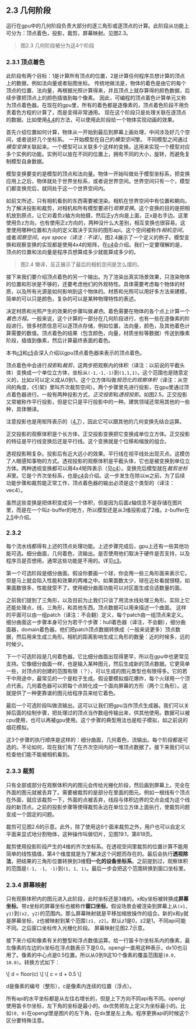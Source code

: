 ## 2.3 几何阶段

运行在gpu中的几何阶段负责大部分的逐三角形或逐顶点的计算。此阶段从功能上可分为：顶点着色，投影，裁剪，屏幕映射。见图2.3。

> 图2.3 几何阶段被分为这4个阶段

### 2.3.1 顶点着色

此阶段有两个目标：1是计算所有顶点的位置，2是计算任何程序员想计算的顶点上的数据，例如法向量或者贴图坐标。
传统地做法是，物体的着色是由它的每个顶点的位置、法向量，再根据光照计算得来，并且顶点上就存算得的颜色数据，后续步骤把顶点上的颜色插值到每个像素。
因此，可编程的顶点着色计算单元又称为顶点着色器。在现在的gpu里，所有的着色都是逐像素的，顶点着色阶段不用负责着色方程的计算了，而是变得非常通用。
现在这个阶段只是处理关联在逐顶点的数据。比如使用[4.4]()的方法，可以使用此阶段给一个物体实现动画的效果。

首先介绍位置如何计算，物体从一开始到最后到屏幕上画处理，中间涉及好几个空间，或者说好几个坐标系。
一开始模型在自己的*模型空间*里。
不同模型之间通过*模型变换*关联起来。一个模型可以关联多个这样的变换。这用来实现一个模型对应多个实例的功能。实例可以放在不同的位置上，拥有不同的大小，旋转，而避免复制模型自身数据。

模型变换要变的是模型的顶点和法向量。物体一开始叫做处于模型坐标系，把变换应用上之后，物体就处于世界坐标系，或者说世界空间。世界空间只有一个，模型们都变换完后，就同处于这一个世界空间内。

如前文所述，只有相机看到的东西需要被渲染。相机在世界空间中有位置和朝向。为了解决投影和裁剪，对相机和所有模型要进行*观察变换*。这个变换的目的是把相机放到原点，让它对着负z轴方向拍摄，然后正y方向是上面，正x是右手边。这里使用负z方向，也有使用正z方向的，两种没什么大差别，相互变换也很容易。这里使用哪种位置和方向的定义取决于实际的图形api。这个空间被称作*相机空间*，或者*观察空间*，*eye space（译注：不译）*。图2.4展示了一个定义的例子。模型变换和观察变换的实现都是使用4x4的矩阵，在[c4]()会介绍。我们一定要理解的是，顶点的位置和法向量是程序员想算成多少就能算成多少的。

> 图2.4 懒译，反正展示了最后的相机空间是怎么摆的。

接下来我们要介绍顶点着色的另一个输出。为了渲染出真实场景效果，只渲染物体的位置和形状是不够的，还要考虑他们的外观特性。具体需要考虑每个物体的材质，以及所有光源是如何影响到这个物体的。材质和光照可以用好多方法来建模，简单的可以只是颜色，复杂的可以是某种物理特性的表述。

决定材质和光照产生的效果的步骤叫做*着色*。着色需要在物体的各个点上计算一个*着色方程*。一般来说，这个计算的一部分在几何阶段进行，也有一些在逐像素的阶段进行。很多材质信息可以逐顶点存储，例如位置，法向量，颜色，及其他着色计算需要的数值。顶点着色的结果（包含颜色，向量，材质坐标等数据）传送到像素阶段，插值到像素，然后计算最终表面的着色。

本书[c3]()和[c5]()会深入介绍以gpu顶点着色器来表示的顶点着色。

顶点着色中会进行*投影*和*裁剪*，这两步把观察内的体积（译注：以前说的平截头体）变换成一个单位立方体，坐标从`(-1,-1,-1)`到`(1,1,1)`。这个范围也是随意定义的，比如z可以定义成从0到1。这个立方体叫做*规范化的观察体积*（译注：从空间的角度，《引架》里叫齐次裁剪空间）。两个步骤里先进行投影，在gpu里通过顶点着色器进行。一般有两种投影方式，*正交投影*和*透视投影*。如图2.5。正交投影又常被称作平行投影，但是它只是平行投影中的一种。建筑领域还常用其他的一些种，具体懒译。

注意投影也是用矩阵表示的（[4.7]()），因此它可以跟其他的几何变换先结合运算。

正交投影的观察体积是个长方体，正交投影变换把它变换成单位立方体。正交投影的特征是平行线变换后还是平行线。这个变换就是个位移和缩放的组合。

透视投影稍复杂。投影后有近大远小的效果。平行线在视平线处出现灭点。这模仿了人眼感知事物的方式。透视投影的观察体积是平截头体，它也是被变换到单位立方体。两种透视变换都可以用4x4矩阵表示（见[c4]()）。变换完后模型就在*裁剪坐标系*里。它是个齐次坐标系，也是[c4]()会介绍。这一步发生在除以w之前，为了后续功能步骤和裁剪能正常工作，顶点着色器的输出必须是这个类型的（译注：vec4）。

虽然这些变换是把体积变成另一个体积，但是因为后面z轴信息不是存储在图片里，而是在一个叫z-buffer的地方，所以模型还是从3维投影成了2维。z-buffer在[2.5]()中介绍。

### 2.3.2

每个流水线都得有上述的顶点处理功能。上述步骤完成后，gpu上还有一些其他功能可选。细分曲面，几何着色，流输出。是否使用他们取决于硬件是否支持，以及程序员是否想用。通常这些功能是不用的。详见[c3]()。

第一个可选阶段是细分曲面。假设你要画一个球，你会用一些三角形面来表示它。但是马上就会陷入性能和效果的两难之中。如果面数太少，球在近处看就很糙，如果面数很多，性能就受不了。使用细分曲面功能可以对区面生成合适数量的面。

之前我们提到了三角形，以及目前为止我们只谈了用流水线处理三角形。实际上它还能处理点，线，三角形，和其他东西。顶点数据可以用来描述一个曲面。
这样的平面可以由一组patch（译注：不会翻）定义，每个patch由一组顶点来定义。
细分曲面这一步骤本身可分为若干个步骤：hull着色器（译注，不会翻），细分曲面器，domain着色器。他们把patch顶点数据转换成（一般来说更多）顶点数据，然后用来生成三角形。相机的距离影响生成三角形的数量：近的时候多，远的时候少。

下一个可选阶段是几何着色器。它比细分曲面出现得更早，所以在gpu中也更常见支持。它像细分曲面一样，也是输入某种图元，然后生成新的顶点数据。它更简单一些，对顶点的创建的范围有限（？），可以生成的图元类型也有限得多。它的若干中用途中，最常见的一个是粒子生成。假设要模拟烟花爆炸，每个火球用一个顶点代表。几何着色器可以把每个点转化成一个面向屏幕的方形（两个三角形）。这就提供了一种更靠谱的图元给程序员来给它着色。

最后一个可选阶段叫做流输出。这可以让我们把gpu当作顶点生成器。我们可以关掉后面的绘制步骤，把处理过的顶点当作数组传输出来，供其他使用。数据可以被cpu使用，也可以再被gpu使用。这个步骤的典型用法也是粒子模拟，如之前说的烟花模拟。

这3个步骤的执行顺序是这样的：细分曲面，几何着色，流输出。每个阶段都是可选的。不论如何，现在我们有了在齐次空间内的一堆顶点数据了。接下来我们可以检查他们能不能被相机看到。

### 2.3.3 裁剪

只有全部或部分在观察体积内的图元会传给光栅化阶段，然后画到屏幕上。完全在外面的图元就被丢弃了。需要被裁剪的是部分在里面的图元。例如一根线有个顶点在外面，就应该裁剪一下，外面的点被丢弃，线段与体积边界的交点会成为这个线段的新顶点。之前的投影步骤等使得裁剪永远在单位立方体上面执行，使裁剪问题变成一个固定的问题。

裁剪可见图2.6的示意。此外，除了使用这6个面来裁剪之外，用户也可以自定义平面来显式地分割物体，这种操作叫做切片，见图19.1，第818页。

裁剪使用投影阶段产生的4维的齐次坐标系。在透视空间里裁剪的位置计算不能用简单的线性插值，第4个维度就是为了解决这个问题而存在的。最后会执行**透视除法**，把结果的三角形位置转换到3维**归一化的设备坐标系**。之前提到过，观察体积的范围是`(-1, -1, -1)`到`(1, 1, 1)`。最后一步会把这个范围转换到窗口坐标里。

### 2.3.4 屏幕映射

只有观察体积内的图元进入此阶段，此时坐标还是3维的。x和y坐标被转换成**屏幕坐标**。带z坐标的屏幕坐标也被称作**窗口坐标**。假设场景会被渲染到屏幕上从`(x1, y1)`到`(x2, y2)`的范围内。那么屏幕映射就是平移加缩放操作的组合。新的x和y就是屏幕坐标，z也被映射到某个范围`[z1, z2]`。默认z1是0，z2是1。不同api可能不同。之后窗口坐标传入光栅化阶段。
屏幕映射见图2.7示意。

接下来介绍和像素有关的整型和浮点数值运算。给一行笛卡尔坐标系内的像素，最左像素的左边的x坐标在浮点数表示下是0.0。opengl一直用这种表示，dx10也沿用了。像素的中心点是0.5位置。所以从0到9这10个像素的覆盖范围是`[0.0, 10.0)`。转换方式如下：

\\[ d = floor(c) \\]
\\[ c = d + 0.5 \\]

d是像素的编号（整形），c是像素内连续的位置（浮点）。

所有api的水平坐标都是从左往右增长的，但是上下方向不同api有不同。opengl使用笛卡尔坐标，左下角的坐标是最小的。dx优势把左上定义为坐标最小的。比如`(0, 0)`在opengl里是图片的左下角，在dx里是左上角。程序更换api的时候这个区分要特殊注意。